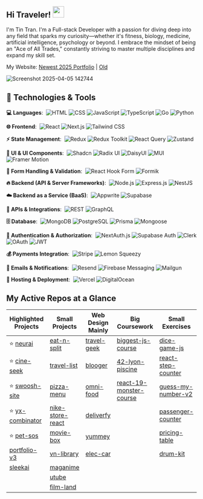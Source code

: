 ## Hi Traveler! <img src="https://raw.githubusercontent.com/MartinHeinz/MartinHeinz/master/wave.gif" width="30px" height="30px">

I'm Tin Tran. I'm a Full-stack Developer with a passion for diving deep into any field that sparks my curiosity—whether it's fitness, biology, medicine, artificial intelligence, psychology or beyond. I embrace the mindset of being an "Ace of All Trades," constantly striving to master multiple disciplines and expand my skill set.

My Website: [Newest 2025 Portfolio](https://tintran-2025.vercel.app/) | [Old](https://tintran-portfolio.vercel.app/)
<!-- ![image](https://github.com/user-attachments/assets/66bc9f0b-5997-4d8f-9832-328947dd7ca5) -->
![Screenshot 2025-04-05 142744](https://github.com/user-attachments/assets/cabdd427-76d3-4e8f-a716-ec73653a72a5)

## 🚀 Technologies & Tools

**💻 Languages**:&nbsp;
![HTML](https://img.shields.io/badge/HTML-E34F26?style=for-the-badge&logo=html5&logoColor=white)
![CSS](https://img.shields.io/badge/CSS-1572B6?style=for-the-badge&logo=css3&logoColor=white)
![JavaScript](https://img.shields.io/badge/JavaScript-F7DF1E?style=for-the-badge&logo=javascript&logoColor=black)
![TypeScript](https://img.shields.io/badge/TypeScript-007ACC?style=for-the-badge&logo=typescript&logoColor=white)
![Go](https://img.shields.io/badge/Go-00ADD8?style=for-the-badge&logo=go&logoColor=white)
![Python](https://img.shields.io/badge/Python-3776AB?style=for-the-badge&logo=python&logoColor=white)

**🌐 Frontend**:&nbsp;
![React](https://img.shields.io/badge/React-61DAFB?style=for-the-badge&logo=react&logoColor=black)
![Next.js](https://img.shields.io/badge/Next.js-000000?style=for-the-badge&logo=next.js&logoColor=white)
![Tailwind CSS](https://img.shields.io/badge/TailwindCSS-38B2AC?style=for-the-badge&logo=tailwind-css&logoColor=white)

**⚡ State Management**:&nbsp;
![Redux](https://img.shields.io/badge/Redux-764ABC?style=for-the-badge&logo=redux&logoColor=white)
![Redux Toolkit](https://img.shields.io/badge/Redux%20Toolkit-764ABC?style=for-the-badge&logo=redux&logoColor=white)
![React Query](https://img.shields.io/badge/React%20Query-FF4154?style=for-the-badge&logo=react-query&logoColor=white)
![Zustand](https://img.shields.io/badge/Zustand-000000?style=for-the-badge&logo=zustand&logoColor=white)

**🎨 UI & UI Components**:&nbsp;
![Shadcn](https://img.shields.io/badge/Shadcn-000000?style=for-the-badge&logo=radix-ui&logoColor=white)
![Radix UI](https://img.shields.io/badge/Radix%20UI-8B5CF6?style=for-the-badge&logo=radix-ui&logoColor=white)
![DaisyUI](https://img.shields.io/badge/DaisyUI-38B2AC?style=for-the-badge&logo=daisyui&logoColor=white)
![MUI](https://img.shields.io/badge/MUI-007FFF?style=for-the-badge&logo=mui&logoColor=white)
![Framer Motion](https://img.shields.io/badge/Framer%20Motion-EF008C?style=for-the-badge&logo=framer&logoColor=white)

**📝 Form Handling & Validation**:&nbsp;
![React Hook Form](https://img.shields.io/badge/React%20Hook%20Form-EC5990?style=for-the-badge&logo=react-hook-form&logoColor=white)
![Formik](https://img.shields.io/badge/Formik-61DAFB?style=for-the-badge&logo=formik&logoColor=black)
<!--- ![Zod](https://img.shields.io/badge/Zod-4B5563?style=for-the-badge&logo=Zod&logoColor=white) -->

**🔥 Backend (API & Server Frameworks)**:&nbsp;
![Node.js](https://img.shields.io/badge/Node.js-339933?style=for-the-badge&logo=node.js&logoColor=white)
![Express.js](https://img.shields.io/badge/Express.js-000000?style=for-the-badge&logo=express&logoColor=white)
![NestJS](https://img.shields.io/badge/NestJS-E0234E?style=for-the-badge&logo=nestjs&logoColor=white)
<!--- ![Fastify](https://img.shields.io/badge/Fastify-000000?style=for-the-badge&logo=fastify&logoColor=white) -->

**☁️ Backend as a Service (BaaS)**:&nbsp;
![Appwrite](https://img.shields.io/badge/Appwrite-F02E65?style=for-the-badge&logo=appwrite&logoColor=white)
![Supabase](https://img.shields.io/badge/Supabase-3ECF8E?style=for-the-badge&logo=supabase&logoColor=white)
<!--- ![Firebase](https://img.shields.io/badge/Firebase-FFCA28?style=for-the-badge&logo=firebase&logoColor=black) -->

**🔌 APIs & Integrations**:&nbsp;
![REST](https://img.shields.io/badge/REST-FF6F00?style=for-the-badge&logo=rest&logoColor=white)
![GraphQL](https://img.shields.io/badge/GraphQL-E10098?style=for-the-badge&logo=graphql&logoColor=white)

**🗄️ Database**:&nbsp;
![MongoDB](https://img.shields.io/badge/MongoDB-47A248?style=for-the-badge&logo=mongodb&logoColor=white)
![PostgreSQL](https://img.shields.io/badge/PostgreSQL-336791?style=for-the-badge&logo=postgresql&logoColor=white)
![Prisma](https://img.shields.io/badge/Prisma-2D3748?style=for-the-badge&logo=prisma&logoColor=white)
![Mongoose](https://img.shields.io/badge/Mongoose-880000?style=for-the-badge&logo=mongoose&logoColor=white)

**🔐 Authentication & Authorization**:&nbsp;
![NextAuth.js](https://img.shields.io/badge/NextAuth.js-000000?style=for-the-badge&logo=auth0&logoColor=white)
![Supabase Auth](https://img.shields.io/badge/Supabase%20Auth-3ECF8E?style=for-the-badge&logo=supabase&logoColor=white)
![Clerk](https://img.shields.io/badge/Clerk-2E3440?style=for-the-badge&logo=clerk&logoColor=white)
![OAuth](https://img.shields.io/badge/OAuth-3C3C3C?style=for-the-badge&logo=oauth&logoColor=white)
![JWT](https://img.shields.io/badge/JWT-000000?style=for-the-badge&logo=json-web-tokens&logoColor=white)

**💰 Payments Integration**:&nbsp;
![Stripe](https://img.shields.io/badge/Stripe-008CDD?style=for-the-badge&logo=stripe&logoColor=white)
![Lemon Squeezy](https://img.shields.io/badge/Lemon%20Squeezy-FFC107?style=for-the-badge&logo=lemonsqueezy&logoColor=black)

**📩 Emails & Notifications**:&nbsp;
![Resend](https://img.shields.io/badge/Resend-000000?style=for-the-badge&logo=resend&logoColor=white)
![Firebase Messaging](https://img.shields.io/badge/Firebase%20Messaging-FFCA28?style=for-the-badge&logo=firebase&logoColor=black)
![Mailgun](https://img.shields.io/badge/Mailgun-E11937?style=for-the-badge&logo=mailgun&logoColor=white)

**🚀 Hosting & Deployment**:&nbsp;
![Vercel](https://img.shields.io/badge/Vercel-000000?style=for-the-badge&logo=vercel&logoColor=white)
![DigitalOcean](https://img.shields.io/badge/DigitalOcean-0080FF?style=for-the-badge&logo=digitalocean&logoColor=white)
<!--- 
![AWS](https://img.shields.io/badge/AWS-232F3E?style=for-the-badge&logo=amazon-aws&logoColor=white)
![Railway](https://img.shields.io/badge/Railway-000000?style=for-the-badge&logo=railway&logoColor=white)
--->

## My Active Repos at a Glance

| **Highlighted Projects**                     | **Small Projects**                     | **Web Design Mainly**               | **Big Coursework**                     | **Small Exercises**                     |
|----------------------------------------------|----------------------------------------|-------------------------------------|----------------------------------------|-----------------------------------------|
| ⭐ [neurai](https://github.com/jaytintran/neurai) | [eat-n-split](https://github.com/jaytintran/eat-n-split) | [travel-geek](https://github.com/jaytintran/travel-geek) | [biggest-js-course](https://github.com/jaytintran/biggest-js-course) | [dice-game-js](https://github.com/jaytintran/dice-game-js) |
| ⭐ [cine-seek](https://github.com/jaytintran/cine-seek) | [travel-list](https://github.com/jaytintran/travel-list) | [blooger](https://github.com/jaytintran/blooger) | [42-lyon-piscine](https://github.com/jaytintran/42-lyon-piscine) | [react-step-counter](https://github.com/jaytintran/react-step-counter) |
| ⭐ [swoosh-site](https://github.com/jaytintran/swoosh-site) | [pizza-menu](https://github.com/jaytintran/pizza-menu) | [omni-food](https://github.com/jaytintran/omni-food) | [react-19-monster-course](https://github.com/jaytintran/react-19-monster-class)                                        | [guess-my-number-v2](https://github.com/jaytintran/guess-my-number-v2) |
| ⭐ [yx-combinator](https://github.com/jaytintran/yx-combinator) | [nike-store-react](https://github.com/jaytintran/nike-store-react) | [deliverfy](https://github.com/jaytintran/deliverfy) |                                        | [passenger-counter](https://github.com/jaytintran/passenger-counter) |
| ⭐ [pet-sos](https://github.com/jaytintran/pet-sos) | [movie-box](https://github.com/jaytintran/movie-box) | [yummey](https://github.com/jaytintran/yummey) |                                        | [pricing-table](https://github.com/jaytintran/pricing-table) |
| [portfolio-v3](https://github.com/jaytintran/portfolio-v3) | [vn-library](https://github.com/jaytintran/vn-library) | [elec-car](https://github.com/jaytintran/elec-car) |                                        | [drum-kit](https://github.com/jaytintran/drum-kit) |
| [sleekai](https://github.com/jaytintran/sleekai) | [maganime](https://github.com/jaytintran/maganime) |                                     |                                        |                                         |
|                                          | [utube](https://github.com/jaytintran/utube) |                                     |                                        |                                         |
|                                          | [film-land](https://github.com/jaytintran/film-land) |                                     |                                        |                                         |
